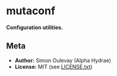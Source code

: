 # mutaconf

**Configuration utilities.**

## Meta

* **Author:** Simon Oulevay (Alpha Hydrae)
* **License:** MIT (see [LICENSE.txt](https://raw.github.com/AlphaHydrae/mutaconf/master/LICENSE.txt))
